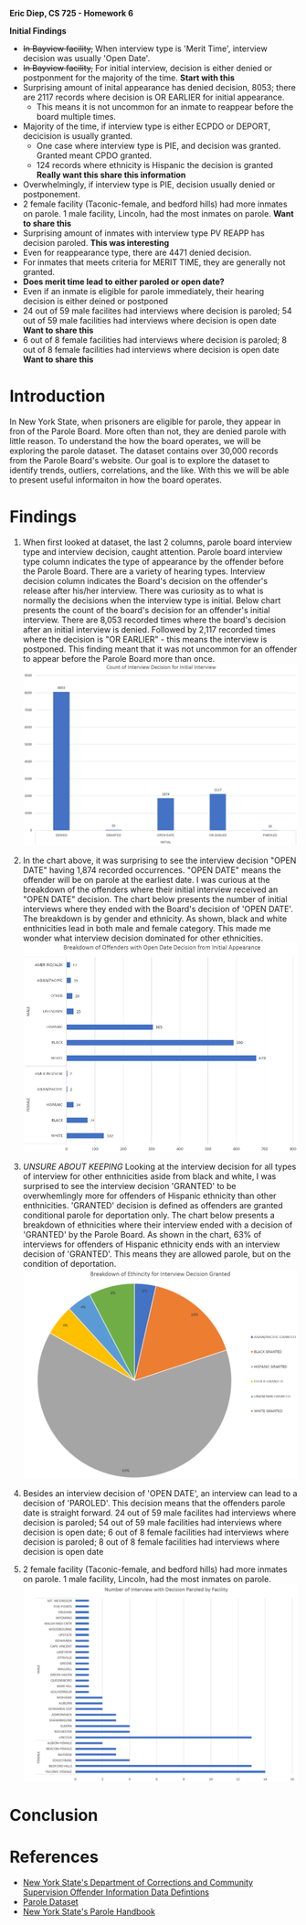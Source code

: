 **Eric Diep, CS 725 - Homework 6**

**Initial Findings**
 - ~~In Bayview facility,~~ When interview type is 'Merit Time', interview decision was usually 'Open Date'.
 - ~~In Bayview facility,~~ For initial interview, decision is either denied or postponment for the majority of the time. **Start with this**
 - Surprising amount of inital appearance has denied decision, 8053; there are 2117 records where decision is OR EARLIER for initial appearance.
    - This means it is not uncommon for an inmate to reappear before the board multiple times. 
 - Majority of the time, if interview type is either ECPDO or DEPORT, decicision is usually granted.
    - One case where interview type is PIE, and decision was granted. Granted meant CPDO granted.
    - 124 records where ethnicity is Hispanic the decision is granted **Really want this share this information**
 - Overwhelmingly, if interview type is PIE, decision usually denied or postponement.
 - 2 female facility (Taconic-female, and bedford hills) had more inmates on parole. 1 male facility, Lincoln, had the most inmates on parole. **Want to share this**
 - Surprising amount of inmates with interview type PV REAPP has decision paroled. **This was interesting**
 - Even for reappearance type, there are 4471 denied decision.
 - For inmates that meets criteria for MERIT TIME, they are generally not granted.
 - **Does merit time lead to either paroled or open date?**
 - Even if an inmate is eligible for parole immediately, their hearing decision is either deined or postponed
 - 24 out of 59 male facilites had interviews where decision is paroled; 54 out of 59 male facilities had interviews where decision is open date **Want to share this**
 - 6 out of 8 female facilities had interviews where decision is paroled; 8 out of 8 female facilities had interviews where decision is open date **Want to share this**

# Introduction

In New York State, when prisoners are eligible for parole, they appear in fron of the Parole Board. More often than not, they are denied parole with little reason. To understand the how the board operates, we will be exploring the parole dataset. The dataset contains over 30,000 records from the Parole Board's website. Our goal is to explore the dataset to identify trends, outliers, correlations, and the like. With this we will be able to present useful informaiton in how the board operates.

# Findings
1. When first looked at dataset, the last 2 columns, parole board interview type and interview decision, caught attention. Parole board interview type column indicates the type of appearance by the offender before the Parole Board. There are a variety of hearing types. Interview decision column indicates the Board's decision on the offender's release after his/her interview. There was curiosity as to what is normally the decisions when the interview type is initial. Below chart presents the count of the board's decision for an offender's initial interview. There are 8,053 recorded times where the board's decision after an initial interview is denied. Followed by 2,117 recorded times where the decision is "OR EARLIER" - this means the interview is postponed. This finding meant that it was not uncommon for an offender to appear before the Parole Board more than once.
![alt text](Initial_Interview_Decision.PNG)

2. In the chart above, it was surprising to see the interview decision "OPEN DATE" having 1,874 recorded occurrences. "OPEN DATE" means the offender will be on parole at the earliest date. I was curious at the breakdown of the offenders where their initial interview received an "OPEN DATE" decision. The chart below presents the number of initial interviews where they ended with the Board's decision of 'OPEN DATE'. The breakdown is by gender and ethnicity. As shown, black and white enthnicities lead in both male and female category. This made me wonder what interview decision dominated for other ethnicities.
![alt text](Breakdown_Initial_Interview_Open_Date.PNG)

3. *UNSURE ABOUT KEEPING* Looking at the interview decision for all types of interview for other enthnicities aside from black and white, I was surprised to see the interview decision 'GRANTED' to be overwhemlingly more for offenders of Hispanic ethnicity than other enthnicities. 'GRANTED' decision is defined as offenders are granted conditional parole for deportation only. The chart below presents a breakdown of ethnicities where their interview ended with a decision of 'GRANTED' by the Parole Board. As shown in the chart, 63% of interviews for offenders of Hispanic ethnicity ends with an interview decision of 'GRANTED'. This means they are allowed parole, but on the condition of deportation. 
![alt text](Breakdown_Granted.PNG)

5. Besides an interview decision of 'OPEN DATE', an interview can lead to a decision of 'PAROLED'. This decision means that the offenders parole date is straight forward. 24 out of 59 male facilites had interviews where decision is paroled; 54 out of 59 male facilities had interviews where decision is open date; 6 out of 8 female facilities had interviews where decision is paroled; 8 out of 8 female facilities had interviews where decision is open date

6. 2 female facility (Taconic-female, and bedford hills) had more inmates on parole. 1 male facility, Lincoln, had the most inmates on parole.
![alt text](Paroled_By_Facility.PNG)

# Conclusion

# References
 - [New York State's Department of Corrections and Community Supervision Offender Information Data Defintions](http://www.doccs.ny.gov/calendardatadefinitions.html)
 - [Parole Dataset](http://www.cs.odu.edu/~mweigle/CS725-S18/HW6)
 - [New York State's Parole Handbook](http://www.doccs.ny.gov/Parole_Handbook.html#h2_25)